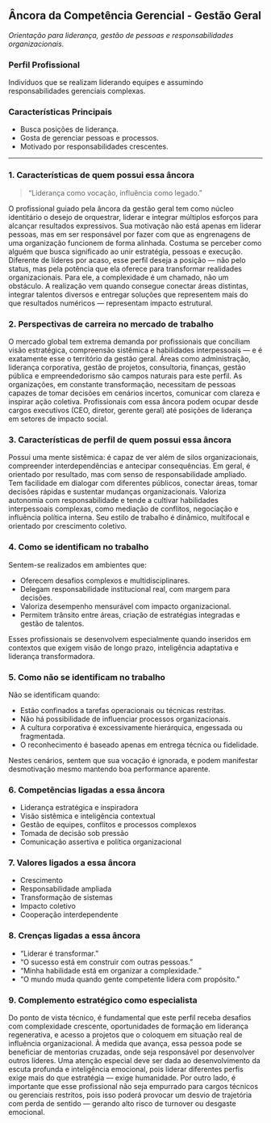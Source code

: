 ## **Âncora da Competência Gerencial - Gestão Geral**
*Orientação para liderança, gestão de pessoas e responsabilidades organizacionais.*

### **Perfil Profissional**
Indivíduos que se realizam liderando equipes e assumindo responsabilidades gerenciais complexas.

### **Características Principais**
* Busca posições de liderança.
* Gosta de gerenciar pessoas e processos.
* Motivado por responsabilidades crescentes.

---

### **1. Características de quem possui essa âncora**
> “Liderança como vocação, influência como legado.”

O profissional guiado pela âncora da gestão geral tem como núcleo identitário o desejo de orquestrar, liderar e integrar múltiplos esforços para alcançar resultados expressivos. Sua motivação não está apenas em liderar pessoas, mas em ser responsável por fazer com que as engrenagens de uma organização funcionem de forma alinhada. Costuma se perceber como alguém que busca significado ao unir estratégia, pessoas e execução. Diferente de líderes por acaso, esse perfil deseja a posição — não pelo status, mas pela potência que ela oferece para transformar realidades organizacionais. Para ele, a complexidade é um chamado, não um obstáculo. A realização vem quando consegue conectar áreas distintas, integrar talentos diversos e entregar soluções que representem mais do que resultados numéricos — representam impacto estrutural.

### **2. Perspectivas de carreira no mercado de trabalho**
O mercado global tem extrema demanda por profissionais que conciliam visão estratégica, compreensão sistêmica e habilidades interpessoais — e é exatamente esse o território da gestão geral. Áreas como administração, liderança corporativa, gestão de projetos, consultoria, finanças, gestão pública e empreendedorismo são campos naturais para este perfil. As organizações, em constante transformação, necessitam de pessoas capazes de tomar decisões em cenários incertos, comunicar com clareza e inspirar ação coletiva. Profissionais com essa âncora podem ocupar desde cargos executivos (CEO, diretor, gerente geral) até posições de liderança em setores de impacto social.

### **3. Características de perfil de quem possui essa âncora**
Possui uma mente sistêmica: é capaz de ver além de silos organizacionais, compreender interdependências e antecipar consequências. Em geral, é orientado por resultado, mas com senso de responsabilidade ampliado. Tem facilidade em dialogar com diferentes públicos, conectar áreas, tomar decisões rápidas e sustentar mudanças organizacionais. Valoriza autonomia com responsabilidade e tende a cultivar habilidades interpessoais complexas, como mediação de conflitos, negociação e influência política interna. Seu estilo de trabalho é dinâmico, multifocal e orientado por crescimento coletivo.

### **4. Como se identificam no trabalho**
Sentem-se realizados em ambientes que:
* Oferecem desafios complexos e multidisciplinares.
* Delegam responsabilidade institucional real, com margem para decisões.
* Valoriza desempenho mensurável com impacto organizacional.
* Permitem trânsito entre áreas, criação de estratégias integradas e gestão de talentos.

Esses profissionais se desenvolvem especialmente quando inseridos em contextos que exigem visão de longo prazo, inteligência adaptativa e liderança transformadora.

### **5. Como não se identificam no trabalho**
Não se identificam quando:
* Estão confinados a tarefas operacionais ou técnicas restritas.
* Não há possibilidade de influenciar processos organizacionais.
* A cultura corporativa é excessivamente hierárquica, engessada ou fragmentada.
* O reconhecimento é baseado apenas em entrega técnica ou fidelidade.

Nestes cenários, sentem que sua vocação é ignorada, e podem manifestar desmotivação mesmo mantendo boa performance aparente.

### **6. Competências ligadas a essa âncora**
* Liderança estratégica e inspiradora
* Visão sistêmica e inteligência contextual
* Gestão de equipes, conflitos e processos complexos
* Tomada de decisão sob pressão
* Comunicação assertiva e política organizacional

### **7. Valores ligados a essa âncora**
* Crescimento
* Responsabilidade ampliada
* Transformação de sistemas
* Impacto coletivo
* Cooperação interdependente

### **8. Crenças ligadas a essa âncora**
* “Liderar é transformar.”
* “O sucesso está em construir com outras pessoas.”
* “Minha habilidade está em organizar a complexidade.”
* “O mundo muda quando gente competente lidera com propósito.”

### **9. Complemento estratégico como especialista**
Do ponto de vista técnico, é fundamental que este perfil receba desafios com complexidade crescente, oportunidades de formação em liderança regenerativa, e acesso a projetos que o coloquem em situação real de influência organizacional. À medida que avança, essa pessoa pode se beneficiar de mentorias cruzadas, onde seja responsável por desenvolver outros líderes. Uma atenção especial deve ser dada ao desenvolvimento da escuta profunda e inteligência emocional, pois liderar diferentes perfis exige mais do que estratégia — exige humanidade. Por outro lado, é importante que esse profissional não seja empurrado para cargos técnicos ou gerenciais restritos, pois isso poderá provocar um desvio de trajetória com perda de sentido — gerando alto risco de turnover ou desgaste emocional.